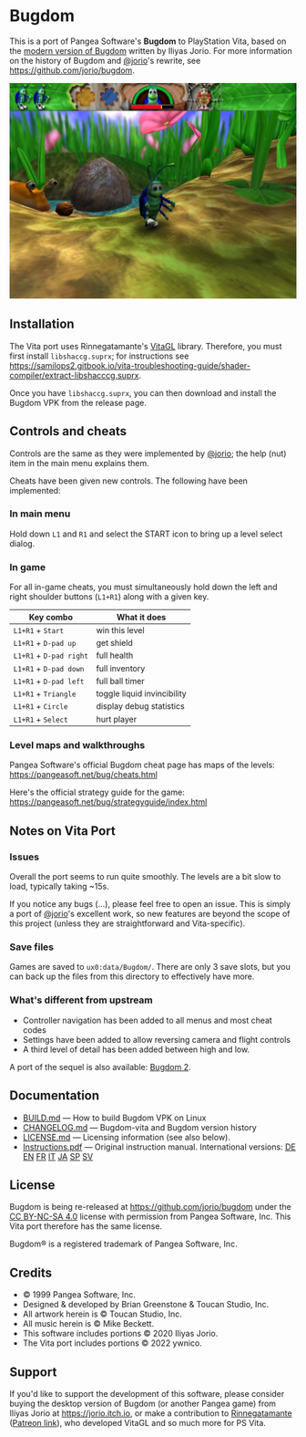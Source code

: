 # Bugdom

This is a port of Pangea Software's **Bugdom** to PlayStation Vita, based on the [modern version of Bugdom](https://github.com/jorio/bugdom) written by Iliyas Jorio. For more information on the history of Bugdom and [@jorio](https://github.com/jorio)'s rewrite, see https://github.com/jorio/bugdom.

![Bugdom Screenshot](docs/screenshot.webp)

## Installation

The Vita port uses Rinnegatamante's [VitaGL](https://github.com/Rinnegatamante/vitaGL) library. Therefore, you must first install `libshaccg.suprx`; for instructions see https://samilops2.gitbook.io/vita-troubleshooting-guide/shader-compiler/extract-libshacccg.suprx.

Once you have `libshaccg.suprx`, you can then download and install the Bugdom VPK from the release page.

## Controls and cheats
Controls are the same as they were implemented by [@jorio](https://github.com/jorio); the help (nut) item in the main menu explains them.

Cheats have been given new controls. The following have been implemented:

### In main menu

Hold down `L1` and `R1` and select the START icon to bring up a level select dialog.

### In game

For all in-game cheats, you must simultaneously hold down the left and right shoulder buttons (`L1+R1`) along with a given key.

| Key combo               | What it does                |
|-------------------------|-----------------------------|
| `L1+R1` + `Start`       | win this level              |
| `L1+R1` + `D-pad up`    | get shield                  |
| `L1+R1` + `D-pad right` | full health                 |
| `L1+R1` + `D-pad down`  | full inventory              |
| `L1+R1` + `D-pad left`  | full ball timer             |
| `L1+R1` + `Triangle`    | toggle liquid invincibility |
| `L1+R1` + `Circle`      | display debug statistics    |
| `L1+R1` + `Select`      | hurt player                 |

### Level maps and walkthroughs

Pangea Software's official Bugdom cheat page has maps of the levels:
https://pangeasoft.net/bug/cheats.html

Here's the official strategy guide for the game:
https://pangeasoft.net/bug/strategyguide/index.html

## Notes on Vita Port
### Issues
Overall the port seems to run quite smoothly. The levels are a bit slow to load, typically taking ~15s.

If you notice any bugs (...), please feel free to open an issue.
This is simply a port of [@jorio](https://github.com/jorio)'s excellent work, so new features are beyond the scope of this project (unless they are straightforward and Vita-specific).

### Save files
Games are saved to `ux0:data/Bugdom/`. There are only 3 save slots, but you can back up the files from this directory to effectively have more.

### What's different from upstream
- Controller navigation has been added to all menus and most cheat codes
- Settings have been added to allow reversing camera and flight controls
- A third level of detail has been added between high and low.

A port of the sequel is also available: [Bugdom 2](https://github.com/jorio/Bugdom2).

## Documentation

- [BUILD.md](BUILD.md) — How to build Bugdom VPK on Linux
- [CHANGELOG.md](CHANGELOG.md) — Bugdom-vita and Bugdom version history
- [LICENSE.md](LICENSE.md) — Licensing information (see also below).
- [Instructions.pdf](docs/Instructions.pdf) — Original instruction manual. International versions:
    [DE](docs/Instructions-DE.pdf)
    [EN](docs/Instructions-EN.pdf)
    [FR](docs/Instructions-FR.pdf)
    [IT](docs/Instructions-IT.pdf)
    [JA](docs/Instructions-JA.pdf)
    [SP](docs/Instructions-ES.pdf)
    [SV](docs/Instructions-SV.pdf)

## License

Bugdom is being re-released at https://github.com/jorio/bugdom under the [CC BY-NC-SA 4.0](LICENSE.md) license with permission from Pangea Software, Inc. This Vita port therefore has the same license.

Bugdom® is a registered trademark of Pangea Software, Inc.

## Credits

- © 1999 Pangea Software, Inc.
- Designed & developed by Brian Greenstone & Toucan Studio, Inc.
- All artwork herein is © Toucan Studio, Inc.
- All music herein is © Mike Beckett.
- This software includes portions © 2020 Iliyas Jorio.
- The Vita port includes portions © 2022 ywnico.

## Support

If you'd like to support the development of this software, please consider buying the desktop version of Bugdom (or another Pangea game) from Iliyas Jorio at https://jorio.itch.io, or make a contribution to [Rinnegatamante](https://github.com/Rinnegatamante) ([Patreon link](https://patreon.com/Rinnegatamante)), who developed VitaGL and so much more for PS Vita.
